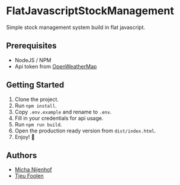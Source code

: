 # FlatJavascriptStockManagement
Simple stock management system build in flat javascript.

## Prerequisites
- NodeJS / NPM
- Api token from [OpenWeatherMap](https://openweathermap.org/api)

## Getting Started
1. Clone the project.
2. Run `npm install`.
3. Copy `.env.example` and rename to `.env`.
4. Fill in your credentials for api usage.
5. Run `npm run build`.
6. Open the production ready version from `dist/index.html`.
7. Enjoy! :tada:

## Authors
- [Micha Nijenhof](https://github.com/killermi200)
- [Tjeu Foolen](https://github.com/tjeufoolen)
